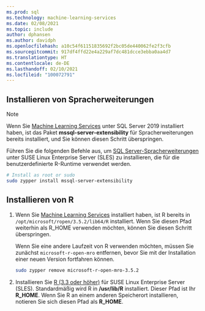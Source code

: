 ```yaml
---
ms.prod: sql
ms.technology: machine-learning-services
ms.date: 02/08/2021
ms.topic: include
author: dphansen
ms.author: davidph
ms.openlocfilehash: a10c54f61151835692f2bc05de440062fe2f3cfb
ms.sourcegitcommit: 917df4ffd22e4a229af7dc481dcce3ebba0aa4d7
ms.translationtype: HT
ms.contentlocale: de-DE
ms.lasthandoff: 02/10/2021
ms.locfileid: "100072791"
---
```

## <a name="install-language-extensions"></a>Installieren von Spracherweiterungen

> [!NOTE]
> Wenn Sie [Machine Learning Services](../../sql-server-machine-learning-services.md) unter SQL Server 2019 installiert haben, ist das Paket **mssql-server-extensibility** für Spracherweiterungen bereits installiert, und Sie können diesen Schritt überspringen.

Führen Sie die folgenden Befehle aus, um [SQL Server-Spracherweiterungen](../../../language-extensions/language-extensions-overview.md) unter SUSE Linux Enterprise Server (SLES) zu installieren, die für die benutzerdefinierte R-Runtime verwendet werden.

```bash
# Install as root or sudo
sudo zypper install mssql-server-extensibility
```

## <a name="install-r"></a>Installieren von R

1. Wenn Sie [Machine Learning Services](../../sql-server-machine-learning-services.md) installiert haben, ist R bereits in `/opt/microsoft/ropen/3.5.2/lib64/R` installiert. Wenn Sie diesen Pfad weiterhin als R_HOME verwenden möchten, können Sie diesen Schritt überspringen.

    Wenn Sie eine andere Laufzeit von R verwenden möchten, müssen Sie zunächst `microsoft-r-open-mro` entfernen, bevor Sie mit der Installation einer neuen Version fortfahren können.

    ```bash
    sudo zypper remove microsoft-r-open-mro-3.5.2
    ```

1. Installieren Sie [R (3.3 oder höher)](https://www.r-project.org/) für SUSE Linux Enterprise Server (SLES). Standardmäßig wird R in **/usr/lib/R** installiert. Dieser Pfad ist Ihr **R_HOME**. Wenn Sie R an einem anderen Speicherort installieren, notieren Sie sich diesen Pfad als **R_HOME**.
